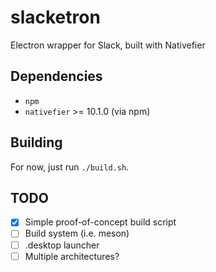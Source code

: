# slacketron

Electron wrapper for Slack, built with Nativefier

## Dependencies

- `npm`
- `nativefier` >= 10.1.0 (via npm)

## Building

For now, just run `./build.sh`.

## TODO

- [x] Simple proof-of-concept build script
- [ ] Build system (i.e. meson)
- [ ] .desktop launcher
- [ ] Multiple architectures?
